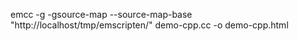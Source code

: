 emcc -g -gsource-map --source-map-base "http://localhost/tmp/emscripten/" demo-cpp.cc -o demo-cpp.html